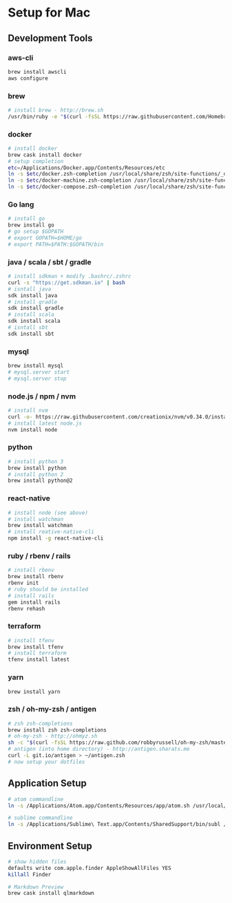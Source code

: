 # Setup for Mac

## Development Tools

### aws-cli
```bash
brew install awscli
aws configure
```

### brew
```bash
# install brew - http://brew.sh
/usr/bin/ruby -e "$(curl -fsSL https://raw.githubusercontent.com/Homebrew/install/master/install)"
```

### docker
```bash
# install docker
brew cask install docker
# setup completion
etc=/Applications/Docker.app/Contents/Resources/etc
ln -s $etc/docker.zsh-completion /usr/local/share/zsh/site-functions/_docker
ln -s $etc/docker-machine.zsh-completion /usr/local/share/zsh/site-functions/_docker-machine
ln -s $etc/docker-compose.zsh-completion /usr/local/share/zsh/site-functions/_docker-compose
```

### Go lang
```bash
# install go
brew install go
# go setup $GOPATH
# export GOPATH=$HOME/go
# export PATH=$PATH:$GOPATH/bin
```

### java / scala / sbt / gradle
```bash
# install sdkman + modify .bashrc/.zshrc
curl -s "https://get.sdkman.io" | bash
# isntall java
sdk install java
# install gradle
sdk install gradle
# install scala
sdk install scala
# isntall sbt
sdk install sbt
```

### mysql
```bash
brew install mysql
# mysql.server start
# mysql.server stop
```

### node.js / npm / nvm
```bash
# install nvm
curl -o- https://raw.githubusercontent.com/creationix/nvm/v0.34.0/install.sh | bash
# install latest node.js
nvm install node
```

### python
```bash
# install python 3
brew install python
# install python 2
brew install python@2
```

### react-native
```bash
# install node (see above)
# install watchman
brew install watchman
# install reative-native-cli
npm install -g react-native-cli
```

### ruby / rbenv / rails
```bash
# install rbenv
brew install rbenv
rbenv init
# ruby should be installed
# install rails
gem install rails
rbenv rehash
```

### terraform
```bash
# install tfenv
brew install tfenv
# install terraform
tfenv install latest
```

### yarn
```bash
brew install yarn
```

### zsh / oh-my-zsh / antigen
```bash
# zsh zsh-completions
brew install zsh zsh-completions
# oh-my-zsh - http://ohmyz.sh
sh -c "$(curl -fsSL https://raw.github.com/robbyrussell/oh-my-zsh/master/tools/install.sh)"
# antigen (into home directory) - http://antigen.sharats.me
curl -L git.io/antigen > ~/antigen.zsh
# now setup your dotfiles
```

## Application Setup
```bash
# atom commandline
ln -s /Applications/Atom.app/Contents/Resources/app/atom.sh /usr/local/bin/atom

# sublime commandline
ln -s /Applications/Sublime\ Text.app/Contents/SharedSupport/bin/subl /usr/local/bin/subl
```

## Environment Setup
```bash
# show hidden files
defaults write com.apple.finder AppleShowAllFiles YES
killall Finder

# Markdown Preview
brew cask install qlmarkdown
```

